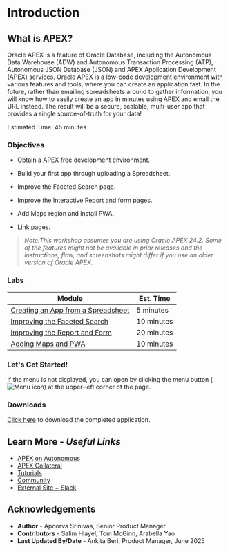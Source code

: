 # Introduction

## **What is APEX?**

Oracle APEX is a feature of Oracle Database, including the Autonomous Data Warehouse (ADW) and Autonomous Transaction Processing (ATP), Autonomous JSON Database (JSON) and APEX Application Development (APEX) services. Oracle APEX is a low-code development environment with various features and tools, where you can create an application fast. In the future, rather than emailing spreadsheets around to gather information, you will know how to easily create an app in minutes using APEX and email the URL instead. The result will be a secure, scalable, multi-user app that provides a single source-of-truth for your data!

Estimated Time: 45 minutes

### Objectives

- Obtain a APEX free development environment.

- Build your first app through uploading a Spreadsheet.

- Improve the Faceted Search page.

- Improve the Interactive Report and form pages.

- Add Maps region and install PWA.

- Link pages.

>*Note:This workshop assumes you are using Oracle APEX 24.2. Some of the features might not be available in prior releases and the instructions, flow, and screenshots might differ if you use an older version of Oracle APEX.*

### Labs

| Module | Est. Time |
| --- | --- |
| [Creating an App from a Spreadsheet](?lab=lab-1-create-app-spreadsheet) | 5 minutes |
| [Improving the Faceted Search](?lab=lab-2-improve-faceted-search) | 10 minutes |
| [Improving the Report and Form](?lab=lab-3-improve-report-form) | 20 minutes |
| [Adding Maps and PWA](?lab=lab-4-add-map-region-install-pwa) | 10 minutes |

### Let's Get Started!

If the menu is not displayed, you can open by clicking the menu button (![Menu icon](./images/menu-button.png)) at the upper-left corner of the page.

### Downloads

[Click here](https://c4u04.objectstorage.us-ashburn-1.oci.customer-oci.com/p/EcTjWk2IuZPZeNnD_fYMcgUhdNDIDA6rt9gaFj_WZMiL7VvxPBNMY60837hu5hga/n/c4u04/b/livelabsfiles/o/oic-library%2Fspreadsheet-lab-nyc.sql) to download the completed application.

## Learn More - *Useful Links*

- [APEX on Autonomous](https://apex.oracle.com/autonomous)
- [APEX Collateral](https://www.oracle.com/database/technologies/appdev/apex/collateral.html)
- [Tutorials](https://apex.oracle.com/en/learn/tutorials)
- [Community](https://apex.oracle.com/community)
- [External Site + Slack](http://apex.world)

## Acknowledgements

- **Author** - Apoorva Srinivas, Senior Product Manager
- **Contributors** - Salim Hlayel, Tom McGinn, Arabella Yao
- **Last Updated By/Date** - Ankita Beri, Product Manager, June 2025

